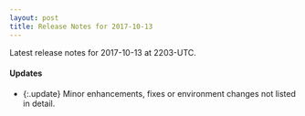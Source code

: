 ```yaml
---
layout: post
title: Release Notes for 2017-10-13
---
```


Latest release notes for 2017-10-13 at 2203-UTC.

<div class='updates' markdown='1'>

#### Updates

- {:.update} Minor enhancements, fixes or environment changes not listed in detail.

</div>


